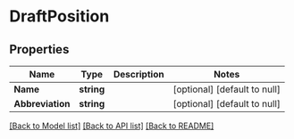 # DraftPosition

## Properties
Name | Type | Description | Notes
------------ | ------------- | ------------- | -------------
**Name** | **string** |  | [optional] [default to null]
**Abbreviation** | **string** |  | [optional] [default to null]

[[Back to Model list]](../README.md#documentation-for-models) [[Back to API list]](../README.md#documentation-for-api-endpoints) [[Back to README]](../README.md)

